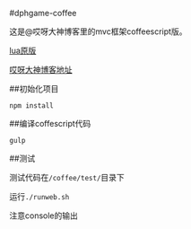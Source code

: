 #dphgame-coffee

这是@哎呀大神博客里的mvc框架coffeescript版。

[lua原版](https://code.csdn.net/odiecn/dphgame)

[哎呀大神博客地址](http://blog.csdn.net/odiecn)

##初始化项目

```
npm install
```

##编译coffescript代码

```
gulp
```

##测试

测试代码在`/coffee/test/`目录下

运行`./runweb.sh`

注意console的输出